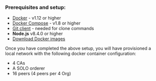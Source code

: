 ### Prerequisites and setup:

* [Docker](https://www.docker.com/products/overview) - v1.12 or higher
* [Docker Compose](https://docs.docker.com/compose/overview/) - v1.8 or higher
* [Git client](https://git-scm.com/downloads) - needed for clone commands
* **Node.js** v8.4.0 or higher
* [Download Docker images](http://hyperledger-fabric.readthedocs.io/en/latest/samples.html#binaries)


Once you have completed the above setup, you will have provisioned a local network with the following docker container configuration:

* 4 CAs
* A SOLO orderer
* 16 peers (4 peers per 4 Org)
